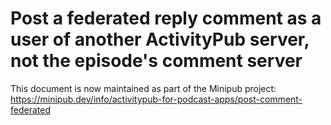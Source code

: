 # Post a federated reply comment as a user of another ActivityPub server, not the episode's comment server

This document is now maintained as part of the Minipub project:
<br>https://minipub.dev/info/activitypub-for-podcast-apps/post-comment-federated
